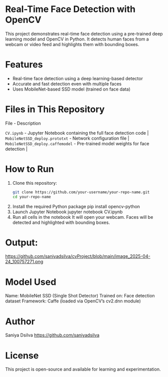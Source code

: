 # Real-Time Face Detection with OpenCV
This project demonstrates real-time face detection using a pre-trained deep learning model and OpenCV in Python. It detects human faces from a webcam or video feed and highlights them with bounding boxes.

# Features
- Real-time face detection using a deep learning-based detector
- Accurate and fast detection even with multiple faces
- Uses MobileNet-based SSD model (trained on face data)

# Files in This Repository
File                             - Description 

`CV.ipynb`                       - Jupyter Notebook containing the full face detection code |
`MobileNetSSD_deploy.prototxt`   - Network configuration file |
`MobileNetSSD_deploy.caffemodel` - Pre-trained model weights for face detection |

# How to Run
1. Clone this repository:
   ```bash
   git clone https://github.com/your-username/your-repo-name.git
   cd your-repo-name
2. Install the required Python package
   pip install opencv-python
3. Launch Jupyter Notebook
   jupyter notebook CV.ipynb
4. Run all cells in the notebook
   It will open your webcam.
   Faces will be detected and highlighted with bounding boxes.
   
# Output:
https://github.com/saniyadsilva/cvProject/blob/main/image_2025-04-24_100757271.png
   
# Model Used
Name: MobileNet SSD (Single Shot Detector)
Trained on: Face detection dataset
Framework: Caffe (loaded via OpenCV’s cv2.dnn module)

# Author
Saniya Dsilva
https://github.com/saniyadsilva

# License
This project is open-source and available for learning and experimentation.

























